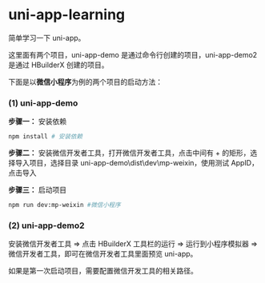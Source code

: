 # uni-app-learning

简单学习一下 uni-app。

这里面有两个项目，uni-app-demo 是通过命令行创建的项目，uni-app-demo2 是通过 HBuilderX 创建的项目。

下面是以**微信小程序**为例的两个项目的启动方法：

### (1) uni-app-demo

**步骤一：** 安装依赖

```bash
npm install # 安装依赖
```

**步骤二：** 安装微信开发者工具，打开微信开发者工具，点击中间有 + 的矩形，选择导入项目，选择目录 uni-app-demo\dist\dev\mp-weixin，使用测试 AppID，点击导入

**步骤三：** 启动项目

```bash
npm run dev:mp-weixin #微信小程序
```

### (2) uni-app-demo2

安装微信开发者工具 => 点击 HBuilderX 工具栏的运行 => 运行到小程序模拟器 => 微信开发者工具，即可在微信开发者工具里面预览 uni-app。

如果是第一次启动项目，需要配置微信开发工具的相关路径。
